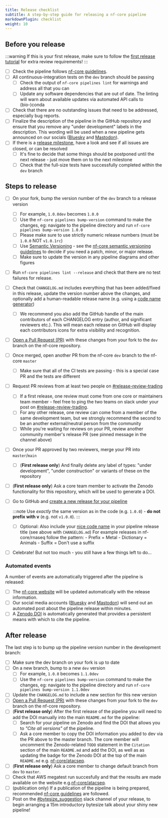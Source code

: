 ```yaml
---
title: Release checklist
subtitle: A step-by-step guide for releasing a nf-core pipeline
markdownPlugin: checklist
weight: 10
---
```


## Before you release

:::warning
If this is your first release, make sure to follow the [first release tutorial](/docs/tutorials/adding_a_pipeline/first_release) for extra review requirements!
:::

- [ ] Check the pipeline follows [nf-core guidelines](/docs/guidelines/pipelines/overview).
- [ ] All continuous-integration tests on the `dev` branch should be passing
  - [ ] Check the output of `nf-core pipelines lint` for warnings and address all that you can
  - [ ] Update any software dependencies that are out of date.
        The linting will warn about available updates via automated API calls to (bio-)conda
- [ ] Check that there are no outstanding issues that need to be addressed, especially bug reports.
- [ ] Finalize the description of the pipeline in the GitHub repository and ensure that you remove any "under development" labels in the description. This wording will be used when a new pipeline gets announced on our socials ([Bluesky](https://bsky.app/profile/nf-co.re) and [Mastodon](https://mstdn.science/@nf_core)).
- [ ] If there is a [release milestone](https://help.github.com/en/github/managing-your-work-on-github/about-milestones), have a look and see if all issues are closed, or can be resolved
  - [ ] It's fine to decide that some things should be postponed until the next release - just move them on to the next milestone
  - [ ] Check that the full-size tests have successfully completed within the `dev` branch

## Steps to release

- [ ] On your fork, bump the version number of the `dev` branch to a release version
  - [ ] For example, `1.0.0dev` becomes `1.0.0`
  - [ ] Use the `nf-core pipelines bump-version` command to make the changes, eg: navigate to the pipeline directory and run `nf-core pipelines bump-version 1.0.0`
  - [ ] Please make sure to use strictly numeric release numbers (must be `1.0.0` NOT `v1.0.1rc`)
  - [ ] Use [Semantic Versioning](https://semver.org/) - see the [nf-core semantic versioning guidelines](/docs/guidelines/pipelines/requirements/semantic_versioning.md) to decide if you need a patch, minor, or major release.
  - [ ] Make sure to update the version in any pipeline diagrams and other figures
- [ ] Run `nf-core pipelines lint --release` and check that there are no test failures for release.
- [ ] Check that `CHANGELOG.md` includes everything that has been added/fixed in this release, update the version number above the changes, and optionally add a human-readable release name (e.g. using a [code name generator](http://www.codenamegenerator.com/))
  - [ ] We recommend you also add the GitHub handle of the main contributors of each CHANGELOG entry (author, and significant reviewers etc.). This will mean each release on GitHub will display each contributors icons for extra visibility and recognition.
- [ ] [Open a Pull Request (PR)](https://help.github.com/en/articles/creating-a-pull-request) with these changes from your fork to the `dev` branch on the nf-core repository.
- [ ] Once merged, open another PR from the nf-core `dev` branch to the nf-core `master`
  - [ ] Make sure that all of the CI tests are passing - this is a special case PR and the tests are different
- [ ] Request PR reviews from at least two people on [#release-review-trading](https://nfcore.slack.com/archives/C08K66XCZSL)
  - [ ] If a first release, one review must come from one core or maintainers team member - feel free to ping the two teams on slack under your post on [#release-review-trading](https://nfcore.slack.com/archives/C08K66XCZSL).
  - [ ] For any other release, one review can come from a member of the same development team, but we strongly recommend the second to be an another external/neutral person from the community
  - [ ] While you're waiting for reviews on your PR, review another community member's release PR (see pinned message in the channel above)
- [ ] Once your PR approved by two reviewers, merge your PR into `master`/`main`
  - [ ] (**First release only**) And finally delete any label of types: "under development", "under construction" or variants of these on the repository
- [ ] (**First release only**) Ask a core team member to activate the Zenodo functionality for this repository, which will be used to generate a DOI.
- [ ] Go to GitHub and [create a new release for your pipeline](https://help.github.com/en/articles/creating-releases)

  :::note
  Use _exactly_ the same version as in the code (e.g. `1.0.0`) - **do not prefix with v** (e.g. not `v1.0.0`).
  :::

  - [ ] Optional: Also include your [nice code name](http://www.codenamegenerator.com/) in your pipeline release title (see above with `CHANGELOG.md`)
        For example releases in nf-core/rnaseq follow the pattern: - Prefix = Metal - Dictionary = Animals - Suffix = Don't use a suffix

- [ ] Celebrate! But not too much - you still have a few things left to do...

### Automated events

A number of events are automatically triggered after the pipeline is released:

- [ ] The [nf-core website](https://nf-co.re/pipelines) will be updated automatically with the release information.
- [ ] Our social media accounts ([Bluesky](https://bsky.app/profile/nf-co.re) and [Mastodon](https://mstdn.science/@nf_core)) will send out an automated post about the pipeline release within minutes.
- [ ] A [Zenodo DOI](https://zenodo.org/) is automatically generated that provides a persistent means with which to cite the pipeline.

## After release

The last step is to bump up the pipeline version number in the development branch:

- [ ] Make sure the dev branch on your fork is up to date
- [ ] On a new branch, bump to a new `dev` version
  - [ ] For example, `1.0.0` becomes `1.1.0dev`
  - [ ] Use the `nf-core pipelines bump-version` command to make the changes, eg: navigate to the pipeline directory and run `nf-core pipelines bump-version 1.1.0dev`
- [ ] Update the `CHANGELOG.md` to include a new section for this new version
- [ ] [Open a Pull Request (PR)](https://help.github.com/en/articles/creating-a-pull-request) with these changes from your fork to the `dev` branch on the nf-core repository.
- [ ] (**First release only**) After the first release of the pipeline you will need to add the DOI manually into the main `README.md` for the pipeline:
  - [ ] Search for your pipeline on Zenodo and find the DOI that allows you to _"Cite all versions"_ of the pipeline.
  - [ ] Ask a core member to copy the DOI information you added to dev via the PR above to the master branch. The core member will uncomment the Zenodo-related `TODO` statement in the `Citation` section of the main `README.md` and add the DOI, as well as as updating the badge for the Zenodo DOI at the top of the main `README.md` e.g. [nf-core/atacseq](https://github.com/nf-core/atacseq/blob/fa1e3f8993cd20e249b9df09d29c5498eff311d2/README.md).
- [ ] (**First release only**) Ask a core member to change default branch from `dev` to `master`.
- [ ] Check that AWS megatest run succesfully and that the results are made available on the website e.g.[nf-core/atacseq](https://nf-co.re/rnaseq/3.18.0/results).
- [ ] (publication only) If a publication of the pipeline is being prepared, recommended [nf-core guidelines](/docs/guidelines/pipelines/recommendations/publication_credit) are followed.
- [ ] Post on the [#bytesize_suggestion](https://nfcore.slack.com/archives/C081F8J2X8R) slack channel of your release, to begin arranging a 15m introductory bytesize talk about your shiny new pipeline!
